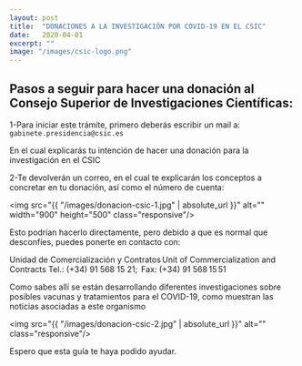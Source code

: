 ```yaml
---
layout: post
title:  "DONACIONES A LA INVESTIGACIÓN POR COVID-19 EN EL CSIC"
date:   2020-04-01
excerpt: ""
image: "/images/csic-logo.png"
---
```


## Pasos a seguir para hacer una donación al Consejo Superior de Investigaciones Científicas:

1-Para iniciar este trámite, primero deberás escribir un mail a:
```gabinete.presidencia@csic.es```

En el cual explicarás tu intención de hacer una donación para la investigación en el CSIC

2-Te devolverán un correo, en el cual te explicarán los conceptos a concretar en tu donación, así como el número de cuenta:

<img src="{{ "/images/donacion-csic-1.jpg" | absolute_url }}" alt="" width="900" height="500" class="responsive"/>

Esto podrían hacerlo directamente, pero debido a que es normal que desconfíes, puedes ponerte en contacto con:

Unidad de Comercialización y Contratos Unit of Commercialization and Contracts
Tel.: (+34) 91 568 15 21;  Fax: (+34) 91 568 15 51 

Como sabes allí se están desarrollando diferentes investigaciones sobre posibles vacunas y tratamientos para el COVID-19, como muestran las noticias asociadas a este organismo

<img src="{{ "/images/donacion-csic-2.jpg" | absolute_url }}" alt="" class="responsive"/>

Espero que esta guía te haya podido ayudar.
